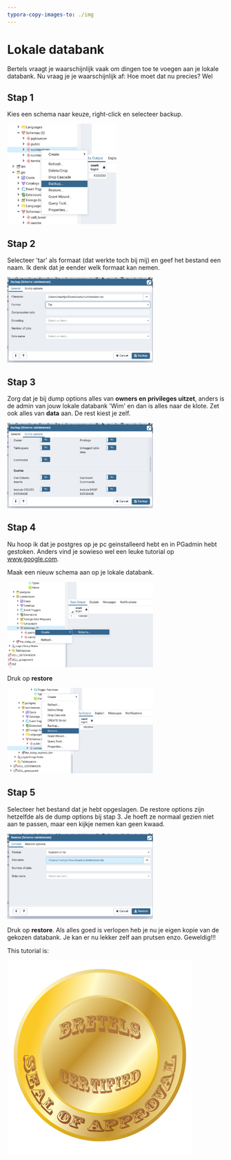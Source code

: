 ```yaml
---
typora-copy-images-to: ./img
---
```


# Lokale databank

Bertels vraagt je waarschijnlijk vaak om dingen toe te voegen aan je lokale databank. Nu vraag je je waarschijnlijk af: Hoe moet dat nu precies? Wel



## Stap 1

Kies een schema naar keuze, right-click en selecteer backup.

<img src="img/stap1.png" alt="stap1" style="zoom:33%;" />

## Stap 2

Selecteer 'tar' als formaat (dat werkte toch bij mij) en geef het bestand een naam. Ik denk dat je eender welk formaat kan nemen.

<img src="img/stap2.png" alt="stap2" style="zoom:33%;" />

## Stap 3

Zorg dat je bij dump options alles van **owners en privileges uitzet**, anders is de admin van jouw lokale databank 'Wim' en dan is alles naar de klote. Zet ook alles van **data** aan. De rest kiest je zelf.

<img src="img/stap3.png" alt="stap3" style="zoom:33%;" />

## Stap 4

Nu hoop ik dat je postgres op je pc geinstalleerd hebt en in PGadmin hebt gestoken. Anders vind je sowieso wel een leuke tutorial op www.google.com.



Maak een nieuw schema aan op je lokale databank.

<img src="img/stap4.png" alt="stap4" style="zoom:33%;" />

Druk op **restore**

<img src="img/stap4_1.png" alt="stap4_1" style="zoom:33%;" />

## Stap 5

Selecteer het bestand dat je hebt opgeslagen. De restore options zijn hetzelfde als de dump options bij stap 3. Je hoeft ze normaal gezien niet aan te passen, maar een kijkje nemen kan geen kwaad.

<img src="img/stap5.png" alt="stap5" style="zoom:33%;" />

Druk op **restore**. Als alles goed is verlopen heb je nu je eigen kopie van de gekozen databank. Je kan er nu lekker zelf aan prutsen enzo. Geweldig!!!



This tutorial is:

<img src="img/bretels-certified.png" alt="bretels-certified" style="zoom:50%;" />